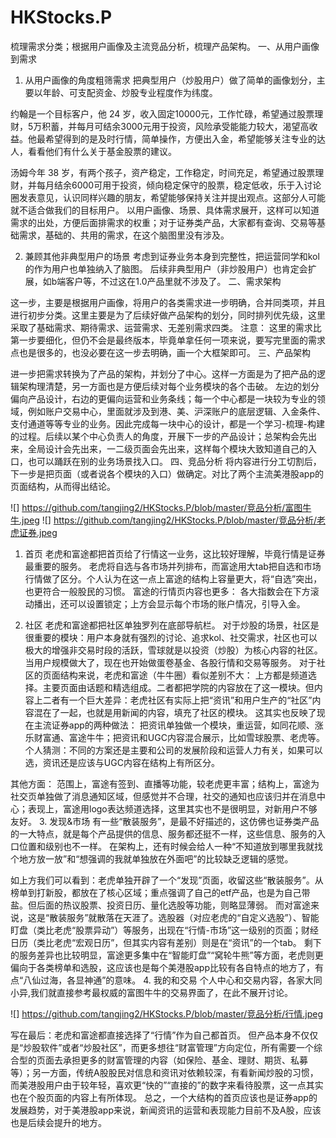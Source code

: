 # HKStocks.P
梳理需求分类；根据用户画像及主流竞品分析，梳理产品架构。
一、从用户画像到需求

1. 从用户画像的角度粗筛需求
把典型用户（炒股用户）做了简单的画像划分，主要以年龄、可支配资金、炒股专业程度作为纬度。

约翰是一个目标客户，他 24 岁，收入固定10000元，工作忙碌，希望通过股票理财，5万积蓄，并每月可结余3000元用于投资，风险承受能能力较大，渴望高收益。他最希望得到的是及时行情，简单操作，方便出入金，希望能够关注专业的达人，看看他们有什么关于基金股票的建议。

汤姆今年 38 岁，有两个孩子，资产稳定，工作稳定，时间充足，希望通过股票理财，并每月结余6000可用于投资，倾向稳定保守的股票，稳定低收，乐于入讨论圈发表意见，认识同样兴趣的朋友，希望能够保持关注并提出观点。这部分人可能就不适合做我们的目标用户。
以用户画像、场景、具体需求展开，这样可以知道需求的出处，方便后面排需求的权重；对于证券类产品，大家都有查询、交易等基础需求，基础的、共用的需求，在这个脑图里没有涉及。

2. 兼顾其他非典型用户的场景
考虑到证券业务本身到完整性，把运营同学和kol的作为用户也单独纳入了脑图。
后续非典型用户（非炒股用户）也肯定会扩展，如b端客户等，不过这在1.0产品里就不涉及了。
二、需求架构

这一步，主要是根据用户画像，将用户的各类需求进一步明确，合并同类项，并且进行初步分类。这里主要是为了后续好做产品架构的划分，同时排列优先级，这里采取了基础需求、期待需求、运营需求、无差别需求四类。
注意：
这里的需求比第一步要细化，但仍不会是最终版本，毕竟单拿任何一项来说，要写完里面的需求点也是很多的，也没必要在这一步去明确，画一个大框架即可。
三、产品架构

进一步把需求转换为了产品的架构，并划分了中心。这样一方面是为了把产品的逻辑架构理清楚，另一方面也是方便后续对每个业务模块的各个击破。
左边的划分偏向产品设计，右边的更偏向运营和业务条线；每一个中心都是一块较为专业的领域，例如账户交易中心，里面就涉及到港、美、沪深账户的底层逻辑、入金条件、支付通道等等专业的业务。因此完成每一块中心的设计，都是一个学习-梳理-构建的过程。后续以某个中心负责人的角度，开展下一步的产品设计；总架构会先出来，全局设计会先出来，一二级页面会先出来，这样每个模块大致知道自己的入口，也可以踊跃在别的业务场景找入口。
四、竞品分析
将内容进行分工切割后，下一步是把页面（或者说各个模块的入口）做确定。对比了两个主流美港股app的页面结构，从而得出结论。

![] https://github.com/tangjing2/HKStocks.P/blob/master/竞品分析/富图牛牛.jpeg
![] https://github.com/tangjing2/HKStocks.P/blob/master/竞品分析/老虎证券.jpeg

1. 首页
老虎和富途都把首页给了行情这一业务，这比较好理解，毕竟行情是证券最重要的服务。
老虎将自选与各市场并列排布，而富途用大tab把自选和市场行情做了区分。个人认为在这一点上富途的结构上容量更大，将“自选”突出，也更符合一般股民的习惯。
富途的行情页内容也更多：
各大指数会在下方滚动播出，还可以设置锁定；上方会显示每个市场的账户情况，引导入金。

2. 社区
老虎和富途都把社区单独罗列在底部导航栏。
对于炒股的场景，社区是很重要的模块：用户本身就有强烈的讨论、追求kol、社交需求，社区也可以极大的增强非交易时段的活跃，雪球就是以投资（炒股）为核心内容的社区。当用户规模做大了，现在也开始做蛋卷基金、各股行情和交易等服务。
对于社区的页面结构来说，老虎和富途（牛牛圈）看似差别不大：
上方都是频道选择。主要页面由话题和精选组成。二者都把学院的内容放在了这一模块。但内容上二者有一个巨大差异：老虎社区有实际上把“资讯”和用户生产的“社区”内容混在了一起，也就是用新闻的内容，填充了社区的模块。
这其实也反映了现在主流证券app的两种做法：
把资讯单独做一个模块，重运营，如同花顺、涨乐财富通、富途牛牛；把资讯和UGC内容混合展示，比如雪球股票、老虎等。个人猜测：不同的方案还是主要和公司的发展阶段和运营人力有关，如果可以选，资讯还是应该与UGC内容在结构上有所区分。

其他方面：
范围上，富途有签到、直播等功能，较老虎更丰富；结构上，富途为社交页单独做了消息通知区域，但感觉并不合理，社交的通知也应该归并在消息中心；表现上，富途用logo表达频道选择，这里其实也不是很明显，对新用户不够友好。
3. 发现&市场
有一些“散装服务”，是最不好描述的，这仿佛也证券类产品的一大特点，就是每个产品提供的信息、服务都还挺不一样，这些信息、服务的入口位置和级别也不一样。
在架构上，还有时候会给人一种“不知道放到哪里我就找个地方放一放”和“想强调的我就单独放在外面吧”的比较缺乏逻辑的感觉。


如上方我们可以看到：老虎单独开辟了一个“发现”页面，收留这些“散装服务”。从榜单到打新股，都放在了核心区域；重点强调了自己的etf产品，也是为自己带盐。但后面的热议股票、投资日历、量化选股等功能，则略显薄弱。
而对富途来说，这是“散装服务”就散落在天涯了。选股器（对应老虎的“自定义选股”）、智能盯盘（类比老虎“股票异动”）等服务，出现在“行情-市场”这一级别的页面；财经日历（类比老虎“宏观日历”，但其实内容有差别）则是在“资讯”的一个tab。
剩下的服务差异也比较明显，富途更多集中在“智能盯盘”“窝轮牛熊”等方面，老虎则更偏向于各类榜单和选股，这应该也是每个美港股app比较有各自特点的地方了，有点“八仙过海，各显神通”的意味。
4. 我的和交易
个人中心和交易内容，各家大同小异,我们就直接参考最权威的富图牛牛的交易界面了，在此不展开讨论。

![] https://github.com/tangjing2/HKStocks.P/blob/master/竞品分析/行情.jpeg

写在最后：老虎和富途都直接选择了“行情”作为自己都首页。
但产品本身不仅仅是“炒股软件”或者“炒股社区”，而更多想往“财富管理”方向定位，所有需要一个综合型的页面去承担更多的财富管理的内容（如保险、基金、理财、期货、私募等）；另一方面，传统A股股民对信息和资讯对依赖较深，有看新闻炒股的习惯，而美港股用户由于较年轻，喜欢更“快的”“直接的”的数字来看待股票，这一点其实也在个股页面的内容上有所体现。
总之，一个大结构的首页应该也是证券app的发展趋势，对于美港股app来说，新闻资讯的运营和表现能力目前不及A股，应该也是后续会提升的地方。
